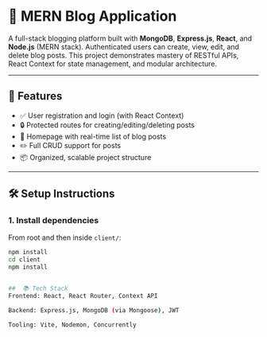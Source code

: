 # 📝 MERN Blog Application

A full-stack blogging platform built with **MongoDB**, **Express.js**, **React**, and **Node.js** (MERN stack). Authenticated users can create, view, edit, and delete blog posts. This project demonstrates mastery of RESTful APIs, React Context for state management, and modular architecture.

---


## 🚀 Features

- ✅ User registration and login (with React Context)
- 🔒 Protected routes for creating/editing/deleting posts
- 📰 Homepage with real-time list of blog posts
- ✏️ Full CRUD support for posts
- 📦 Organized, scalable project structure

---

## 🛠️ Setup Instructions

### 1. Install dependencies

From root and then inside `client/`:

```bash
npm install
cd client
npm install


##  📚 Tech Stack
Frontend: React, React Router, Context API

Backend: Express.js, MongoDB (via Mongoose), JWT

Tooling: Vite, Nodemon, Concurrently